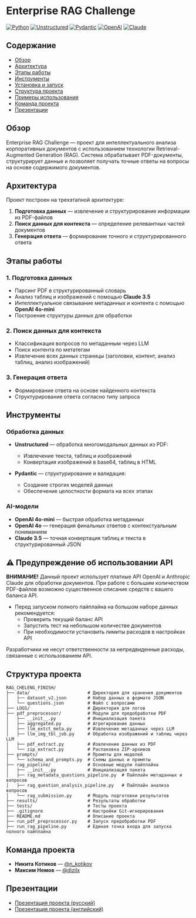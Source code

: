 # Enterprise RAG Challenge

[![Python](https://img.shields.io/badge/Python-3.9%2B-blue)](https://www.python.org/)
[![Unstructured](https://img.shields.io/badge/Unstructured-0.10.0-orange)](https://unstructured.io/)
[![Pydantic](https://img.shields.io/badge/Pydantic-2.4-green)](https://docs.pydantic.dev/)
[![OpenAI](https://img.shields.io/badge/OpenAI-API-lightgrey)](https://platform.openai.com/)
[![Claude](https://img.shields.io/badge/Claude-3.5-purple)](https://www.anthropic.com/claude)

## Содержание

- [Обзор](#обзор)
- [Архитектура](#архитектура)
- [Этапы работы](#этапы-работы)
- [Инструменты](#инструменты)
- [Установка и запуск](#установка-и-запуск)
- [Структура проекта](#структура-проекта)
- [Примеры использования](#примеры-использования)
- [Команда проекта](#команда-проекта)
- [Презентации](#презентации)

## Обзор

Enterprise RAG Challenge — проект для интеллектуального анализа корпоративных документов с использованием технологии Retrieval-Augmented Generation (RAG). Система обрабатывает PDF-документы, структурирует данные и позволяет получать точные ответы на вопросы на основе содержимого документов.

## Архитектура

Проект построен на трехэтапной архитектуре:

1. **Подготовка данных** — извлечение и структурирование информации из PDF-файлов
2. **Поиск данных для контекста** — определение релевантных частей документов
3. **Генерация ответа** — формирование точного и структурированного ответа

## Этапы работы

### 1. Подготовка данных

- Парсинг PDF в структурированный словарь
- Анализ таблиц и изображений с помощью **Claude 3.5**
- Интеллектуальное связывание метаданных и контента с помощью **OpenAI 4o-mini**
- Построение структуры данных для обработки

### 2. Поиск данных для контекста

- Классификация вопросов по метаданным через LLM
- Поиск контента по метатегам
- Извлечение всех данных страницы (заголовки, контент, анализ таблиц, анализ изображений)

### 3. Генерация ответа

- Формирование ответа на основе найденного контекста
- Структурирование ответа согласно типу запроса

## Инструменты

### Обработка данных

- **Unstructured** — обработка многомодальных данных из PDF:
  - Извлечение текста, таблиц и изображений
  - Конвертация изображений в base64, таблиц в HTML

- **Pydantic** — структурирование и валидация:
  - Создание строгих моделей данных
  - Обеспечение целостности формата на всех этапах

### AI-модели

- **OpenAI 4o-mini** — быстрая обработка метаданных
- **OpenAI 4o** — генерация финальных ответов с контекстуальным пониманием
- **Claude 3.5** — точная конвертация таблиц и текста в структурированный JSON

## ⚠️ Предупреждение об использовании API

**ВНИМАНИЕ!** Данный проект использует платные API OpenAI и Anthropic Claude для обработки документов. При работе с большим количеством PDF-файлов возможно существенное списание средств с вашего баланса API. 

- Перед запуском полного пайплайна на большом наборе данных рекомендуется:
  - Проверить текущий баланс API
  - Запустить тест на небольшом количестве документов
  - При необходимости установить лимиты расходов в настройках API

Разработчики не несут ответственности за непредвиденные расходы, связанные с использованием API.

## Структура проекта

```
RAG_CHELENG_FINISH/
├── data/                      # Директория для хранения документов
│   ├── dataset_v2.json        # Набор данных в формате JSON
│   └── questions.json         # Файл с вопросами
├── LOGS/                      # Директория для логов
├── pdf_preprocessor/          # Модули для предобработки PDF
│   ├── __init__.py            # Инициализация пакета
│   ├── aggregated.py          # Агрегирование данных
│   ├── llm_extct_meta.py      # Извлечение метаданных через LLM
│   ├── llm_img_tbl_job.py     # Обработка изображений и таблиц через LLM
│   ├── pdf_extract.py         # Извлечение данных из PDF
│   └── zip_extract.py         # Распаковка ZIP-архивов
├── prompts/                   # Промпты для моделей
│   └── schema_and_prompts.py  # Схемы данных и промпты
├── rag_pipeline/              # Основные модули пайплайна
│   ├── __init__.py            # Инициализация пакета
│   ├── rag_metadata_questions_pipeline.py  # Пайплайн метаданных и вопросов
│   ├── rag_question_analysis_pipeline.py   # Пайплайн анализа вопросов
│   └── rag_submission.py      # Модуль подготовки результатов
├── results/                   # Результаты обработки
├── tests/                     # Тесты проекта
├── .gitignore                 # Настройки Git-игнорирования
├── README.md                  # Описание проекта
├── run_pdf_preprocessor.py    # Запуск предобработки PDF
├── run_rag_pipeline.py        # Единая точка входа для запуска полного пайплайна
```

## Команда проекта

- **Никита Котиков** — [@n_kotikov](https://t.me/n_kotikov)
- **Максим Немов** — [@dizilx](https://t.me/dizilx)

## Презентации

- [Презентация проекта (русский)](https://drive.google.com/file/d/1v3J_oR3-kkdam6KpjsMaMhVcJaBg-jmN/view?usp=drive_link)
- [Презентация проекта (английский)](https://drive.google.com/file/d/1H7YXAltIrcj-5Zfa9aDVIT5DxjrKGOOx/view?usp=drive_link)
